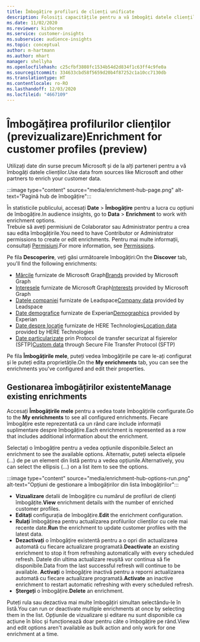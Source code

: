 ```yaml
---
title: Îmbogățire profiluri de clienți unificate
description: Folosiți capacitățile pentru a vă îmbogăți datele clienților.
ms.date: 11/02/2020
ms.reviewer: kishorem
ms.service: customer-insights
ms.subservice: audience-insights
ms.topic: conceptual
author: m-hartmann
ms.author: mhart
manager: shellyha
ms.openlocfilehash: c25cfbf3808fc1534b54d2d834f1c63ff4c9fe0a
ms.sourcegitcommit: 334633cbd58f5659d20b4f87252c1a10cc7130db
ms.translationtype: HT
ms.contentlocale: ro-RO
ms.lasthandoff: 12/03/2020
ms.locfileid: "4667109"
---
```

# <a name="enrichment-for-customer-profiles-preview"></a><span data-ttu-id="070c4-103">Îmbogățirea profilurilor clienților (previzualizare)</span><span class="sxs-lookup"><span data-stu-id="070c4-103">Enrichment for customer profiles (preview)</span></span>

<span data-ttu-id="070c4-104">Utilizați date din surse precum Microsoft și de la alți parteneri pentru a vă îmbogăți datele clienților.</span><span class="sxs-lookup"><span data-stu-id="070c4-104">Use data from sources like Microsoft and other partners to enrich your customer data.</span></span>

:::image type="content" source="media/enrichment-hub-page.png" alt-text="Pagină hub de îmbogățire":::

<span data-ttu-id="070c4-106">În statisticile publicului, accesați **Date** > **Îmbogățire** pentru a lucra cu opțiuni de îmbogățire.</span><span class="sxs-lookup"><span data-stu-id="070c4-106">In audience insights, go to **Data** > **Enrichment** to work with enrichment options.</span></span>    
<span data-ttu-id="070c4-107">Trebuie să aveți permisiuni de Colaborator sau Administrator pentru a crea sau edita îmbogățirile.</span><span class="sxs-lookup"><span data-stu-id="070c4-107">You need to have Contributor or Administrator permissions to create or edit enrichments.</span></span> <span data-ttu-id="070c4-108">Pentru mai multe informații, consultați [Permisiuni](permissions.md).</span><span class="sxs-lookup"><span data-stu-id="070c4-108">For more information, see [Permissions](permissions.md).</span></span>

<span data-ttu-id="070c4-109">Pe fila **Descoperire**, veți găsi următoarele îmbogățiri:</span><span class="sxs-lookup"><span data-stu-id="070c4-109">On the **Discover** tab, you'll find the following enrichments:</span></span>

- <span data-ttu-id="070c4-110">[Mărcile](enrichment-microsoft-graph.md) furnizate de Microsoft Graph</span><span class="sxs-lookup"><span data-stu-id="070c4-110">[Brands](enrichment-microsoft-graph.md) provided by Microsoft Graph</span></span>
- <span data-ttu-id="070c4-111">[Interesele](enrichment-microsoft-graph.md) furnizate de Microsoft Graph</span><span class="sxs-lookup"><span data-stu-id="070c4-111">[Interests](enrichment-microsoft-graph.md) provided by Microsoft Graph</span></span>
- <span data-ttu-id="070c4-112">[Datele companiei](enrichment-leadspace.md) furnizate de Leadspace</span><span class="sxs-lookup"><span data-stu-id="070c4-112">[Company data](enrichment-leadspace.md) provided by Leadspace</span></span>
- <span data-ttu-id="070c4-113">[Date demografice](enrichment-experian.md) furnizate de Experian</span><span class="sxs-lookup"><span data-stu-id="070c4-113">[Demographics](enrichment-experian.md) provided by Experian</span></span>
- <span data-ttu-id="070c4-114">[Date despre locație](enrichment-here.md) furnizate de HERE Technologies</span><span class="sxs-lookup"><span data-stu-id="070c4-114">[Location data](enrichment-here.md) provided by HERE Technologies</span></span>
- <span data-ttu-id="070c4-115">[Date particularizate](enrichment-SFTP-custom-import.md) prin Protocol de transfer securizat al fișierelor (SFTP)</span><span class="sxs-lookup"><span data-stu-id="070c4-115">[Custom data](enrichment-SFTP-custom-import.md) through Secure File Transfer Protocol (SFTP)</span></span>

<span data-ttu-id="070c4-116">Pe fila **Îmbogățirile mele**, puteți vedea îmbogățirile pe care le-ați configurat și le puteți edita proprietățile.</span><span class="sxs-lookup"><span data-stu-id="070c4-116">On the **My enrichments** tab, you can see the enrichments you've configured and edit their properties.</span></span>

## <a name="manage-existing-enrichments"></a><span data-ttu-id="070c4-117">Gestionarea îmbogățirilor existente</span><span class="sxs-lookup"><span data-stu-id="070c4-117">Manage existing enrichments</span></span>

<span data-ttu-id="070c4-118">Accesați **Îmbogățirile mele** pentru a vedea toate îmbogățirile configurate.</span><span class="sxs-lookup"><span data-stu-id="070c4-118">Go to the **My enrichments** to see all configured enrichments.</span></span> <span data-ttu-id="070c4-119">Fiecare îmbogățire este reprezentată ca un rând care include informații suplimentare despre îmbogățire.</span><span class="sxs-lookup"><span data-stu-id="070c4-119">Each enrichment is represented as a row that includes additional information about the enrichment.</span></span>

<span data-ttu-id="070c4-120">Selectați o îmbogățire pentru a vedea opțiunile disponibile.</span><span class="sxs-lookup"><span data-stu-id="070c4-120">Select an enrichment to see the available options.</span></span> <span data-ttu-id="070c4-121">Alternativ, puteți selecta elipsele (...) de pe un element din listă pentru a vedea opțiunile.</span><span class="sxs-lookup"><span data-stu-id="070c4-121">Alternatively, you can select the ellipsis (...) on a list item to see the options.</span></span>

:::image type="content" source="media/enrichment-hub-options-run.png" alt-text="Opțiuni de gestionare a îmbogățirilor din lista îmbogățirilor":::

- <span data-ttu-id="070c4-123">**Vizualizare** detalii de îmbogățire cu numărul de profiluri de clienți îmbogățite.</span><span class="sxs-lookup"><span data-stu-id="070c4-123">**View** enrichment details with the number of enriched customer profiles.</span></span>
- <span data-ttu-id="070c4-124">**Editați** configurația de îmbogățire.</span><span class="sxs-lookup"><span data-stu-id="070c4-124">**Edit** the enrichment configuration.</span></span>
- <span data-ttu-id="070c4-125">**Rulați** îmbogățirea pentru actualizarea profilurilor clienților cu cele mai recente date.</span><span class="sxs-lookup"><span data-stu-id="070c4-125">**Run** the enrichment to update customer profiles with the latest data.</span></span>
- <span data-ttu-id="070c4-126">**Dezactivați** o îmbogățire existentă pentru a o opri din actualizarea automată cu fiecare actualizare programată.</span><span class="sxs-lookup"><span data-stu-id="070c4-126">**Deactivate** an existing enrichment to stop it from refreshing automatically with every scheduled refresh.</span></span> <span data-ttu-id="070c4-127">Datele din ultima actualizare reușită vor continua să fie disponibile.</span><span class="sxs-lookup"><span data-stu-id="070c4-127">Data from the last successful refresh will continue to be available.</span></span> <span data-ttu-id="070c4-128">**Activați** o îmbogățire inactivă pentru a reporni actualizarea automată cu fiecare actualizare programată.</span><span class="sxs-lookup"><span data-stu-id="070c4-128">**Activate** an inactive enrichment to restart automatic refreshing with every scheduled refresh.</span></span>
- <span data-ttu-id="070c4-129">**Ștergeți** o îmbogățire.</span><span class="sxs-lookup"><span data-stu-id="070c4-129">**Delete** an enrichment.</span></span>

<span data-ttu-id="070c4-130">Puteți rula sau dezactiva mai multe îmbogățiri simultan selectându-le în listă.</span><span class="sxs-lookup"><span data-stu-id="070c4-130">You can run or deactivate multiple enrichments at once by selecting them in the list.</span></span> <span data-ttu-id="070c4-131">Opțiunile de vizualizare și editare nu sunt disponibile ca acțiune în bloc și funcționează doar pentru câte o îmbogățire pe rând.</span><span class="sxs-lookup"><span data-stu-id="070c4-131">View and edit options aren't available as bulk action and only work for one enrichment at a time.</span></span>
